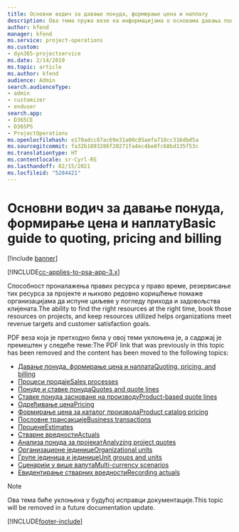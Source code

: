 ```yaml
---
title: Основни водич за давање понуда, формирање цена и наплату
description: Ова тема пружа везе ка информацијама о основама давања понуда, формирања цена и наплате у апликацији Project Service Automation.
author: kfend
manager: kfend
ms.service: project-operations
ms.custom:
- dyn365-projectservice
ms.date: 2/14/2019
ms.topic: article
ms.author: kfend
audience: Admin
search.audienceType:
- admin
- customizer
- enduser
search.app:
- D365CE
- D365PS
- ProjectOperations
ms.openlocfilehash: e170adcc87ac69e31a00c85aefa718cc316dbd5a
ms.sourcegitcommit: fa32b1893286f20271fa4ec4be8fc68bd135f53c
ms.translationtype: HT
ms.contentlocale: sr-Cyrl-RS
ms.lasthandoff: 02/15/2021
ms.locfileid: "5284421"
---
```

# <a name="basic-guide-to-quoting-pricing-and-billing"></a><span data-ttu-id="7c315-103">Основни водич за давање понуда, формирање цена и наплату</span><span class="sxs-lookup"><span data-stu-id="7c315-103">Basic guide to quoting, pricing and billing</span></span>

[!include [banner](../../includes/psa-now-project-operations.md)]

[!INCLUDE[cc-applies-to-psa-app-3.x](../../includes/cc-applies-to-psa-app-3x.md)]

<span data-ttu-id="7c315-104">Способност проналажења правих ресурса у право време, резервисање тих ресурса за пројекте и њихово редовно коришћење помаже организацијама да испуне циљеве у погледу прихода и задовољства клијената.</span><span class="sxs-lookup"><span data-stu-id="7c315-104">The ability to find the right resources at the right time, book those resources on projects, and keep resources utilized helps organizations meet revenue targets and customer satisfaction goals.</span></span> 

<span data-ttu-id="7c315-105">PDF веза која је претходно била у овој теми уклоњена је, а садржај је премештен у следеће теме:</span><span class="sxs-lookup"><span data-stu-id="7c315-105">The PDF link that was previously in this topic has been removed and the content has been moved to the following topics:</span></span>

- [<span data-ttu-id="7c315-106">Давање понуда, формирање цена и наплата</span><span class="sxs-lookup"><span data-stu-id="7c315-106">Quoting, pricing, and billing</span></span>](../quote-bill-price.md)
- [<span data-ttu-id="7c315-107">Процеси продаје</span><span class="sxs-lookup"><span data-stu-id="7c315-107">Sales processes</span></span>](../basic-sales-process.md)
- [<span data-ttu-id="7c315-108">Понуде и ставке понуда</span><span class="sxs-lookup"><span data-stu-id="7c315-108">Quotes and quote lines</span></span>](../basic-quote-lines.md)
- [<span data-ttu-id="7c315-109">Ставке понуда засноване на производу</span><span class="sxs-lookup"><span data-stu-id="7c315-109">Product-based quote lines</span></span>](../product-based-quote-lines.md)
- [<span data-ttu-id="7c315-110">Одређивање цена</span><span class="sxs-lookup"><span data-stu-id="7c315-110">Pricing</span></span>](../basic-pricing.md)
- [<span data-ttu-id="7c315-111">Формирање цена за каталог производа</span><span class="sxs-lookup"><span data-stu-id="7c315-111">Product catalog pricing</span></span>](../product-catalog-pricing.md)
- [<span data-ttu-id="7c315-112">Пословне трансакције</span><span class="sxs-lookup"><span data-stu-id="7c315-112">Business transactions</span></span>](../basic-business-transactions.md)
- [<span data-ttu-id="7c315-113">Процене</span><span class="sxs-lookup"><span data-stu-id="7c315-113">Estimates</span></span>](../estimates.md)
- [<span data-ttu-id="7c315-114">Стварне вредности</span><span class="sxs-lookup"><span data-stu-id="7c315-114">Actuals</span></span>](../actuals.md)
- [<span data-ttu-id="7c315-115">Анализа понуда за пројекат</span><span class="sxs-lookup"><span data-stu-id="7c315-115">Analyzing project quotes</span></span>](../basic-analyzing-quotes.md)
- [<span data-ttu-id="7c315-116">Организационе јединице</span><span class="sxs-lookup"><span data-stu-id="7c315-116">Organizational units</span></span>](../advanced-organizational.md)
- [<span data-ttu-id="7c315-117">Групе јединица и јединице</span><span class="sxs-lookup"><span data-stu-id="7c315-117">Unit groups and units</span></span>](../advanced-units.md)
- [<span data-ttu-id="7c315-118">Сценарији у више валута</span><span class="sxs-lookup"><span data-stu-id="7c315-118">Multi-currency scenarios</span></span>](../advanced-currency.md)
- [<span data-ttu-id="7c315-119">Евидентирање стварних вредности</span><span class="sxs-lookup"><span data-stu-id="7c315-119">Recording actuals</span></span>](../advanced-actuals.md)

> [!NOTE]
> <span data-ttu-id="7c315-120">Ова тема биће уклоњена у будућој исправци документације.</span><span class="sxs-lookup"><span data-stu-id="7c315-120">This topic will be removed in a future documentation update.</span></span> 


[!INCLUDE[footer-include](../../includes/footer-banner.md)]